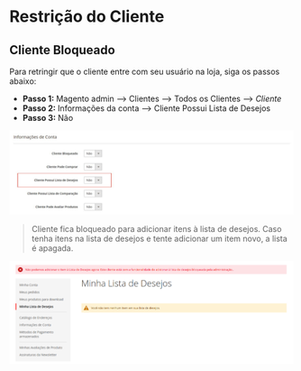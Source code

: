 # Restrição do Cliente

## Cliente Bloqueado

Para retringir que o cliente entre com seu usuário na loja, siga os passos abaixo:
  - **Passo 1:** Magento admin --> Clientes --> Todos os Clientes --> _Cliente_
  - **Passo 2:** Informações da conta --> Cliente Possui Lista de Desejos
  - **Passo 3:** Não

![ScreenShot](https://github.com/santanaluc94/Magezil_CustomerBlock/blob/master/Readme/Images/pt_BR/configuracao-lista-desejos.jpg)

> Cliente fica bloqueado para adicionar itens à lista de desejos. Caso tenha itens na lista de desejos e tente adicionar um item novo, a lista é apagada.

![ScreenShot](https://github.com/santanaluc94/Magezil_CustomerBlock/blob/master/Readme/Images/pt_BR/03-cliente-lista-desejos.jpg)
